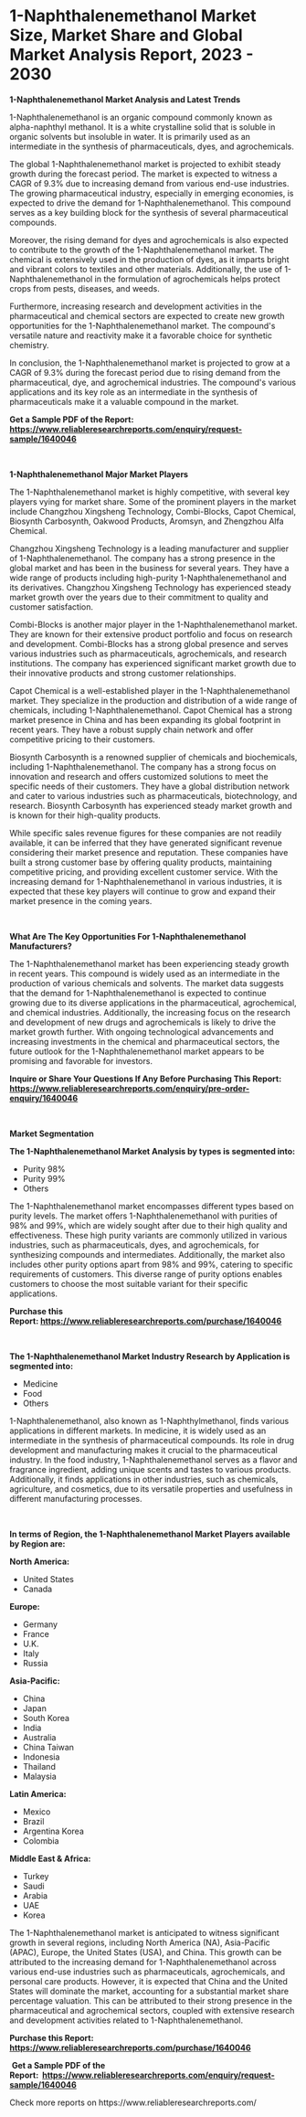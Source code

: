 <p><h1>1-Naphthalenemethanol Market Size, Market Share and Global Market Analysis Report, 2023 - 2030</h1></p><p><strong>1-Naphthalenemethanol Market Analysis and Latest Trends</strong></p>
<p><p>1-Naphthalenemethanol is an organic compound commonly known as alpha-naphthyl methanol. It is a white crystalline solid that is soluble in organic solvents but insoluble in water. It is primarily used as an intermediate in the synthesis of pharmaceuticals, dyes, and agrochemicals.</p><p>The global 1-Naphthalenemethanol market is projected to exhibit steady growth during the forecast period. The market is expected to witness a CAGR of 9.3% due to increasing demand from various end-use industries. The growing pharmaceutical industry, especially in emerging economies, is expected to drive the demand for 1-Naphthalenemethanol. This compound serves as a key building block for the synthesis of several pharmaceutical compounds.</p><p>Moreover, the rising demand for dyes and agrochemicals is also expected to contribute to the growth of the 1-Naphthalenemethanol market. The chemical is extensively used in the production of dyes, as it imparts bright and vibrant colors to textiles and other materials. Additionally, the use of 1-Naphthalenemethanol in the formulation of agrochemicals helps protect crops from pests, diseases, and weeds.</p><p>Furthermore, increasing research and development activities in the pharmaceutical and chemical sectors are expected to create new growth opportunities for the 1-Naphthalenemethanol market. The compound's versatile nature and reactivity make it a favorable choice for synthetic chemistry.</p><p>In conclusion, the 1-Naphthalenemethanol market is projected to grow at a CAGR of 9.3% during the forecast period due to rising demand from the pharmaceutical, dye, and agrochemical industries. The compound's various applications and its key role as an intermediate in the synthesis of pharmaceuticals make it a valuable compound in the market.</p></p>
<p><strong>Get a Sample PDF of the Report:&nbsp; <a href="https://www.reliableresearchreports.com/enquiry/request-sample/1640046">https://www.reliableresearchreports.com/enquiry/request-sample/1640046</a></strong></p>
<p>&nbsp;</p>
<p><strong>1-Naphthalenemethanol Major Market Players</strong></p>
<p><p>The 1-Naphthalenemethanol market is highly competitive, with several key players vying for market share. Some of the prominent players in the market include Changzhou Xingsheng Technology, Combi-Blocks, Capot Chemical, Biosynth Carbosynth, Oakwood Products, Aromsyn, and Zhengzhou Alfa Chemical.</p><p>Changzhou Xingsheng Technology is a leading manufacturer and supplier of 1-Naphthalenemethanol. The company has a strong presence in the global market and has been in the business for several years. They have a wide range of products including high-purity 1-Naphthalenemethanol and its derivatives. Changzhou Xingsheng Technology has experienced steady market growth over the years due to their commitment to quality and customer satisfaction.</p><p>Combi-Blocks is another major player in the 1-Naphthalenemethanol market. They are known for their extensive product portfolio and focus on research and development. Combi-Blocks has a strong global presence and serves various industries such as pharmaceuticals, agrochemicals, and research institutions. The company has experienced significant market growth due to their innovative products and strong customer relationships.</p><p>Capot Chemical is a well-established player in the 1-Naphthalenemethanol market. They specialize in the production and distribution of a wide range of chemicals, including 1-Naphthalenemethanol. Capot Chemical has a strong market presence in China and has been expanding its global footprint in recent years. They have a robust supply chain network and offer competitive pricing to their customers.</p><p>Biosynth Carbosynth is a renowned supplier of chemicals and biochemicals, including 1-Naphthalenemethanol. The company has a strong focus on innovation and research and offers customized solutions to meet the specific needs of their customers. They have a global distribution network and cater to various industries such as pharmaceuticals, biotechnology, and research. Biosynth Carbosynth has experienced steady market growth and is known for their high-quality products.</p><p>While specific sales revenue figures for these companies are not readily available, it can be inferred that they have generated significant revenue considering their market presence and reputation. These companies have built a strong customer base by offering quality products, maintaining competitive pricing, and providing excellent customer service. With the increasing demand for 1-Naphthalenemethanol in various industries, it is expected that these key players will continue to grow and expand their market presence in the coming years.</p></p>
<p>&nbsp;</p>
<p><strong>What Are The Key Opportunities For 1-Naphthalenemethanol Manufacturers?</strong></p>
<p><p>The 1-Naphthalenemethanol market has been experiencing steady growth in recent years. This compound is widely used as an intermediate in the production of various chemicals and solvents. The market data suggests that the demand for 1-Naphthalenemethanol is expected to continue growing due to its diverse applications in the pharmaceutical, agrochemical, and chemical industries. Additionally, the increasing focus on the research and development of new drugs and agrochemicals is likely to drive the market growth further. With ongoing technological advancements and increasing investments in the chemical and pharmaceutical sectors, the future outlook for the 1-Naphthalenemethanol market appears to be promising and favorable for investors.</p></p>
<p><strong>Inquire or Share Your Questions If Any Before Purchasing This Report: <a href="https://www.reliableresearchreports.com/enquiry/pre-order-enquiry/1640046">https://www.reliableresearchreports.com/enquiry/pre-order-enquiry/1640046</a></strong></p>
<p>&nbsp;</p>
<p><strong>Market Segmentation</strong></p>
<p><strong>The 1-Naphthalenemethanol Market Analysis by types is segmented into:</strong></p>
<p><ul><li>Purity 98%</li><li>Purity 99%</li><li>Others</li></ul></p>
<p><p>The 1-Naphthalenemethanol market encompasses different types based on purity levels. The market offers 1-Naphthalenemethanol with purities of 98% and 99%, which are widely sought after due to their high quality and effectiveness. These high purity variants are commonly utilized in various industries, such as pharmaceuticals, dyes, and agrochemicals, for synthesizing compounds and intermediates. Additionally, the market also includes other purity options apart from 98% and 99%, catering to specific requirements of customers. This diverse range of purity options enables customers to choose the most suitable variant for their specific applications.</p></p>
<p><strong>Purchase this Report:&nbsp;<a href="https://www.reliableresearchreports.com/purchase/1640046">https://www.reliableresearchreports.com/purchase/1640046</a></strong></p>
<p>&nbsp;</p>
<p><strong>The 1-Naphthalenemethanol Market Industry Research by Application is segmented into:</strong></p>
<p><ul><li>Medicine</li><li>Food</li><li>Others</li></ul></p>
<p><p>1-Naphthalenemethanol, also known as 1-Naphthylmethanol, finds various applications in different markets. In medicine, it is widely used as an intermediate in the synthesis of pharmaceutical compounds. Its role in drug development and manufacturing makes it crucial to the pharmaceutical industry. In the food industry, 1-Naphthalenemethanol serves as a flavor and fragrance ingredient, adding unique scents and tastes to various products. Additionally, it finds applications in other industries, such as chemicals, agriculture, and cosmetics, due to its versatile properties and usefulness in different manufacturing processes.</p></p>
<p>&nbsp;</p>
<p><strong>In terms of Region, the 1-Naphthalenemethanol Market Players available by Region are:</strong></p>
<p>
    <p> <strong> North America: </strong>
        <ul>
            <li>United States</li>
            <li>Canada</li>
        </ul>
        </p> 
    <p> <strong> Europe: </strong>
        <ul>
            <li>Germany</li>
            <li>France</li>
            <li>U.K.</li>
            <li>Italy</li>
            <li>Russia</li>
        </ul>
        </p> 
    <p> <strong> Asia-Pacific: </strong>
        <ul>
            <li>China</li>
            <li>Japan</li>
            <li>South Korea</li>
            <li>India</li>
            <li>Australia</li>
            <li>China Taiwan</li>
            <li>Indonesia</li>
            <li>Thailand</li>
            <li>Malaysia</li>
        </ul>
        </p> 
    <p> <strong> Latin America: </strong>
        <ul>
            <li>Mexico</li>
            <li>Brazil</li>
            <li>Argentina Korea</li>
            <li>Colombia</li>
        </ul>
        </p> 
    <p> <strong> Middle East & Africa: </strong>
        <ul>
            <li>Turkey</li>
            <li>Saudi</li>
            <li>Arabia</li>
            <li>UAE</li>
            <li>Korea</li>
        </ul>
    </p>
    </p>
<p><p>The 1-Naphthalenemethanol market is anticipated to witness significant growth in several regions, including North America (NA), Asia-Pacific (APAC), Europe, the United States (USA), and China. This growth can be attributed to the increasing demand for 1-Naphthalenemethanol across various end-use industries such as pharmaceuticals, agrochemicals, and personal care products. However, it is expected that China and the United States will dominate the market, accounting for a substantial market share percentage valuation. This can be attributed to their strong presence in the pharmaceutical and agrochemical sectors, coupled with extensive research and development activities related to 1-Naphthalenemethanol.</p></p>
<p><strong>Purchase this Report: <a href="https://www.reliableresearchreports.com/purchase/1640046">https://www.reliableresearchreports.com/purchase/1640046</a></strong></p>
<p>&nbsp;<strong>Get a Sample PDF of the Report:&nbsp;&nbsp;<a href="https://www.reliableresearchreports.com/enquiry/request-sample/1640046">https://www.reliableresearchreports.com/enquiry/request-sample/1640046</a></strong></p>
<p><strong></strong></p>
<p>Check more reports on https://www.reliableresearchreports.com/</p>